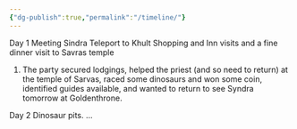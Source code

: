```yaml
---
{"dg-publish":true,"permalink":"/timeline/"}
---
```


Day 1
Meeting Sindra
Teleport to Khult
Shopping and Inn visits and a fine dinner
visit to Savras temple

1. The party secured lodgings, helped the priest (and so need to return) at the temple of Sarvas, raced some dinosaurs and won some coin, identified guides available, and wanted to return to see Syndra tomorrow at Goldenthrone.

Day 2 
Dinosaur pits.
...

